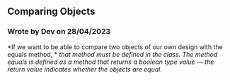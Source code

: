 ## Comparing Objects
### Wrote by Dev on 28/04/2023
	
*If we want to be able to compare two objects of our own design with the equals method, *
*that method must be defined in the class.* 
*The method equals is defined as a method that returns a* 
*boolean type value — the return value indicates whether the objects are equal.*
